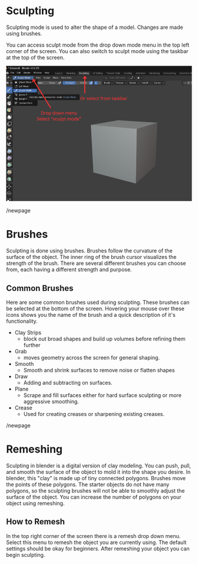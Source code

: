 # Sculpting
Sculpting mode is used to alter the shape of a model. Changes are made using brushes.

You can access sculpt mode from the drop down mode menu in the top left corner of the screen. You can also switch to sculpt mode using the taskbar at the top of the screen.

![*ArrowsPointingToLocationOfSculptModeSelection*](images/SelectSculptMode.png)

/newpage

# Brushes
Sculpting is done using brushes. Brushes follow the curvature of the surface of the object. The inner ring of the brush cursor visualizes the strength of the brush. There are several different brushes you can choose from, each having a different strength and purpose. 

## Common Brushes
Here are some common brushes used during sculpting. These brushes can be selected at the bottom of the screen. Hovering your mouse over these icons shows you the name of the brush and a quick description of it's functionality.
- Clay Strips
  -  block out broad shapes and build up volumes before refining them further
- Grab
  - moves geometry across the screen for general shaping.
- Smooth
  - Smooth and shrink surfaces to remove noise or flatten shapes
- Draw
  - Adding and subtracting on surfaces.
- Plane
  - Scrape and fill surfaces either for hard surface sculpting or more aggressive smoothing.
- Crease 
  - Used for creating creases or sharpening existing creases.

/newpage

# Remeshing
Sculpting in blender is a digital version of clay modeling. You can push, pull, and smooth the surface of the object to mold it into the shape you desire. In blender, this "clay" is made up of tiny connected polygons. Brushes move the points of these polygons. The starter objects do not have many polygons, so the sculpting brushes will not be able to smoothly adjust the surface of the object. You can increase the number of polygons on your object using remeshing. 

## How to Remesh
In the top right corner of the screen there is a remesh drop down menu. Select this menu to remesh the object you are currently using. The default settings should be okay for beginners. After remeshing your object you can begin sculpting.


  
